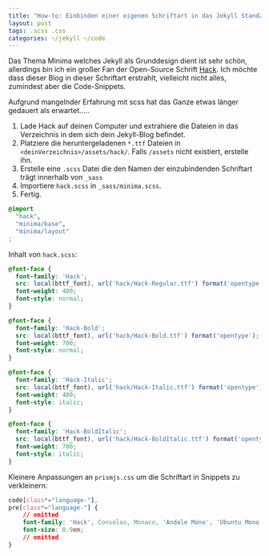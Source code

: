 ```yaml
---
title: "How-to: Einbinden einer eigenen Schriftart in das Jekyll Standard-Thema Minima"
layout: post
tags: .scss .css
categories: ~/jekyll ~/code
---
```


Das Thema Minima welches Jekyll als Grunddesign dient ist sehr schön, allerdings bin ich ein großer Fan der Open-Source Schrift [Hack](https://sourcefoundry.org/hack/). Ich möchte dass dieser Blog in dieser Schriftart erstrahlt, vielleicht nicht alles, zumindest aber die Code-Snippets.

Aufgrund mangelnder Erfahrung mit scss hat das Ganze etwas länger gedauert als erwartet.....

1. Lade Hack auf deinen Computer und extrahiere die Dateien in das Verzeichnis in dem sich dein Jekyll-Blog befindet.
2. Platziere die heruntergeladenen `*.ttf` Dateien in `<deinVerzeichnis>/assets/hack/`. Falls `/assets` nicht existiert, erstelle ihn.
3. Erstelle eine `.scss` Datei die den Namen der einzubindenden Schriftart trägt innerhalb von `_sass`
4. Importiere `hack.scss` in `_sass/minima.scss`.
5. Fertig.

```scss
@import
  "hack",
  "minima/base",
  "minima/layout"
;
```

Inhalt von `hack.scss`:

```scss
@font-face {
  font-family: 'Hack';
  src: local(bttf_font), url('hack/Hack-Regular.ttf') format('opentype');
  font-weight: 400;
  font-style: normal;
} 

@font-face {
  font-family: 'Hack-Bold';
  src: local(bttf_font), url('hack/Hack-Bold.ttf') format('opentype');
  font-weight: 700;
  font-style: normal;
}

@font-face {
  font-family: 'Hack-Italic';
  src: local(bttf_font), url('hack/Hack-Italic.ttf') format('opentype');
  font-weight: 400;
  font-style: italic;
}

@font-face {
  font-family: 'Hack-BoldItalic';
  src: local(bttf_font), url('hack/Hack-BoldItalic.ttf') format('opentype');
  font-weight: 700;
  font-style: italic;
}
```

Kleinere Anpassungen an `prismjs.css` um die Schriftart in Snippets zu verkleinern:

```css
code[class*="language-"],
pre[class*="language-"] {
	// omitted
	font-family: 'Hack', Consolas, Monaco, 'Andale Mono', 'Ubuntu Mono', monospace;
	font-size: 0.9em;
	// omitted
}
```